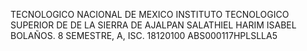TECNOLOGICO NACIONAL DE MEXICO
INSTITUTO TECNOLOGICO SUPERIOR DE DE LA SIERRA DE AJALPAN
SALATHIEL HARIM ISABEL BOLAÑOS.
8 SEMESTRE, A, ISC.
18120100
ABS000117HPLSLLA5
